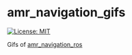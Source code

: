 # amr_navigation_gifs

[![License: MIT](https://img.shields.io/badge/License-MIT-yellow.svg)](https://opensource.org/licenses/MIT)

Gifs of [amr_navigation_ros](https://github.com/ToshikiNakamura0412/amr_navigation_ros.git)
